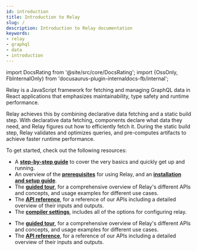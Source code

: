 ```yaml
---
id: introduction
title: Introduction to Relay
slug: /
description: Introduction to Relay documentation
keywords:
- relay
- graphql
- data
- introduction
---
```


import DocsRating from '@site/src/core/DocsRating';
import {OssOnly, FbInternalOnly} from 'docusaurus-plugin-internaldocs-fb/internal';

Relay is a JavaScript framework for fetching and managing GraphQL data in React applications that emphasizes maintainability, type safety and runtime performance.

Relay achieves this by combining declarative data fetching and a static build step. With declarative data fetching, components declare what data they need, and Relay figures out how to efficiently fetch it. During the static build step, Relay validates and optimizes queries, and pre-computes artifacts to achieve faster runtime performance.

To get started, check out the following resources:

<OssOnly>

- A **[step-by-step guide](./getting-started/step-by-step-guide/)** to cover the very basics and quickly get up and running.
- An overview of the **[prerequisites](./getting-started/prerequisites/)** for using Relay, and an **[installation and setup guide](./getting-started/installation-and-setup/)**.
- The **[guided tour](./guided-tour/)**, for a comprehensive overview of Relay's different APIs and concepts, and usage examples for different use cases.
- The **[API reference](./api-reference/relay-environment-provider/)**, for a reference of our APIs including a detailed overview of their inputs and outputs.
- The **[compiler settings](https://github.com/facebook/relay/tree/main/packages/relay-compiler#configuration)**, includes all of the options for configuring  relay.

</OssOnly>

<FbInternalOnly>

- The **[guided tour](./guided-tour/)**, for a comprehensive overview of Relay's different APIs and concepts, and usage examples for different use cases.
- The **[API reference](./api-reference/relay-environment-provider/)**, for a reference of our APIs including a detailed overview of their inputs and outputs.

</FbInternalOnly>

<DocsRating />
